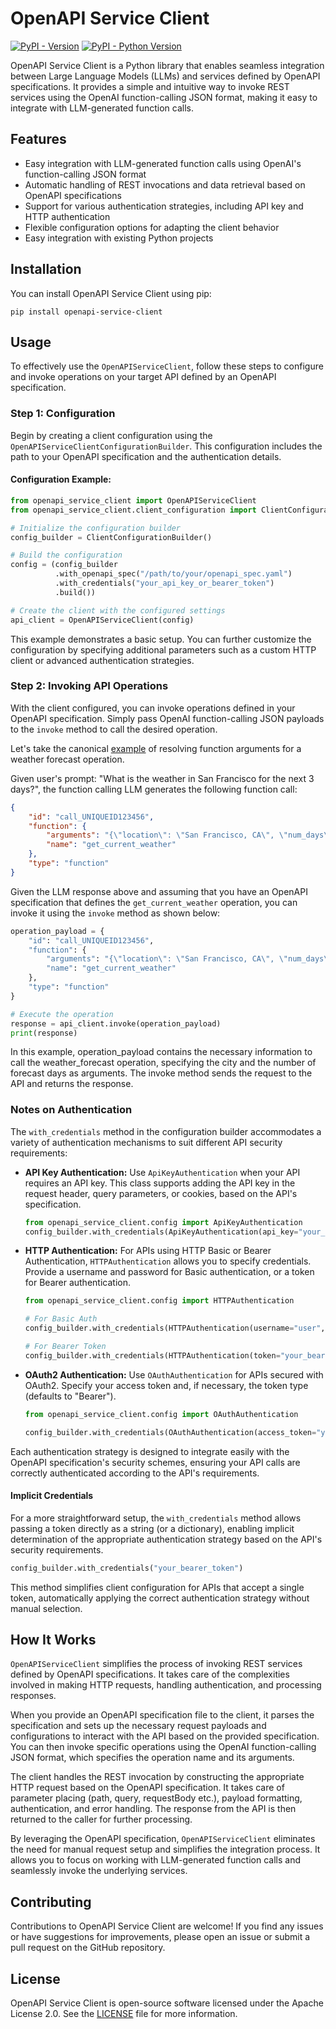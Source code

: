# OpenAPI Service Client
[![PyPI - Version](https://img.shields.io/pypi/v/openapi-service-client.svg)](https://pypi.org/project/openapi-service-client)
[![PyPI - Python Version](https://img.shields.io/pypi/pyversions/openapi-service-client.svg)](https://pypi.org/project/openapi-service-client)


OpenAPI Service Client is a Python library that enables seamless integration between Large Language Models (LLMs) and services defined by OpenAPI specifications. It provides a simple and intuitive way to invoke REST services using the OpenAI function-calling JSON format, making it easy to integrate with LLM-generated function calls.

## Features

- Easy integration with LLM-generated function calls using OpenAI's function-calling JSON format
- Automatic handling of REST invocations and data retrieval based on OpenAPI specifications
- Support for various authentication strategies, including API key and HTTP authentication
- Flexible configuration options for adapting the client behavior
- Easy integration with existing Python projects

## Installation

You can install OpenAPI Service Client using pip:

```shell
pip install openapi-service-client
```

## Usage

To effectively use the `OpenAPIServiceClient`, follow these steps to configure and invoke operations on your target API defined by an OpenAPI specification.

### Step 1: Configuration

Begin by creating a client configuration using the `OpenAPIServiceClientConfigurationBuilder`. This configuration includes the path to your OpenAPI specification and the authentication details.

#### Configuration Example:

```python
from openapi_service_client import OpenAPIServiceClient
from openapi_service_client.client_configuration import ClientConfigurationBuilder

# Initialize the configuration builder
config_builder = ClientConfigurationBuilder()

# Build the configuration
config = (config_builder
          .with_openapi_spec("/path/to/your/openapi_spec.yaml")
          .with_credentials("your_api_key_or_bearer_token")
          .build())

# Create the client with the configured settings
api_client = OpenAPIServiceClient(config)
```

This example demonstrates a basic setup. You can further customize the configuration by specifying additional parameters such as a custom HTTP client or advanced authentication strategies.

### Step 2: Invoking API Operations
With the client configured, you can invoke operations defined in your OpenAPI specification. Simply pass OpenAI function-calling JSON payloads to the `invoke` method to call the desired operation.

Let's take the canonical [example](https://github.com/openai/openai-cookbook/blob/main/examples/How_to_call_functions_with_chat_models.ipynb) of resolving function arguments for a weather forecast operation.

Given user's prompt: "What is the weather in San Francisco for the next 3 days?", the function calling LLM generates the following function call:
```json
{
    "id": "call_UNIQUEID123456",
    "function": {
        "arguments": "{\"location\": \"San Francisco, CA\", \"num_days\": 3}",
        "name": "get_current_weather"
    },
    "type": "function"
}
```
Given the LLM response above and assuming that you have an OpenAPI specification that defines the `get_current_weather` operation, you can invoke it using the `invoke` method as shown below:

```python
operation_payload = {
    "id": "call_UNIQUEID123456",
    "function": {
        "arguments": "{\"location\": \"San Francisco, CA\", \"num_days\": 3}",
        "name": "get_current_weather"
    },
    "type": "function"
}

# Execute the operation
response = api_client.invoke(operation_payload)
print(response)
```

In this example, operation_payload contains the necessary information to call the weather_forecast operation, specifying the city and the number of forecast days as arguments. The invoke method sends the request to the API and returns the response.

### Notes on Authentication

The `with_credentials` method in the configuration builder accommodates a variety of authentication mechanisms to suit different API security requirements:

- **API Key Authentication:** Use `ApiKeyAuthentication` when your API requires an API key. This class supports adding the API key in the request header, query parameters, or cookies, based on the API's specification.

    ```python
    from openapi_service_client.config import ApiKeyAuthentication
    config_builder.with_credentials(ApiKeyAuthentication(api_key="your_api_key"))
    ```

- **HTTP Authentication:** For APIs using HTTP Basic or Bearer Authentication, `HTTPAuthentication` allows you to specify credentials. Provide a username and password for Basic authentication, or a token for Bearer authentication.

    ```python
    from openapi_service_client.config import HTTPAuthentication

    # For Basic Auth
    config_builder.with_credentials(HTTPAuthentication(username="user", password="pass"))

    # For Bearer Token
    config_builder.with_credentials(HTTPAuthentication(token="your_bearer_token"))
    ```

- **OAuth2 Authentication:** Use `OAuthAuthentication` for APIs secured with OAuth2. Specify your access token and, if necessary, the token type (defaults to "Bearer").

    ```python
    from openapi_service_client.config import OAuthAuthentication

    config_builder.with_credentials(OAuthAuthentication(access_token="your_access_token", token_type="Bearer"))
    ```

Each authentication strategy is designed to integrate easily with the OpenAPI specification's security schemes, ensuring your API calls are correctly authenticated according to the API's requirements.

#### Implicit Credentials

For a more straightforward setup, the `with_credentials` method allows passing a token directly as a string (or a dictionary), enabling implicit determination of the appropriate authentication strategy based on the API's security requirements.

```python
config_builder.with_credentials("your_bearer_token")
```

This method simplifies client configuration for APIs that accept a single token, automatically applying the correct authentication strategy without manual selection.


## How It Works
`OpenAPIServiceClient` simplifies the process of invoking REST services defined by OpenAPI specifications. It takes care of the complexities involved in making HTTP requests, handling authentication, and processing responses.

When you provide an OpenAPI specification file to the client, it parses the specification and sets up the necessary request payloads and configurations to interact with the API based on the provided specification. You can then invoke specific operations using the OpenAI function-calling JSON format, which specifies the operation name and its arguments.

The client handles the REST invocation by constructing the appropriate HTTP request based on the OpenAPI specification. It takes care of parameter placing (path, query, requestBody etc.), payload formatting, authentication, and error handling. The response from the API is then returned to the caller for further processing.

By leveraging the OpenAPI specification, `OpenAPIServiceClient` eliminates the need for manual request setup and simplifies the integration process. It allows you to focus on working with LLM-generated function calls and seamlessly invoke the underlying services.

## Contributing

Contributions to OpenAPI Service Client are welcome! If you find any issues or have suggestions for improvements, please open an issue or submit a pull request on the GitHub repository.

## License

OpenAPI Service Client is open-source software licensed under the Apache License 2.0. See the [LICENSE](LICENSE) file for more information.
